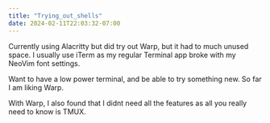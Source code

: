 ```yaml
---
title: "Trying_out_shells"
date: 2024-02-11T22:03:32-07:00
---
```


Currently using Alacritty but did try out Warp, but it had to much unused space. I usually use iTerm as my regular Terminal app broke with my NeoVim font settings.

Want to have a low power terminal, and be able to try something new. So far I am liking Warp.

With Warp, I also found that I didnt need all the features as all you really need to know is TMUX.
